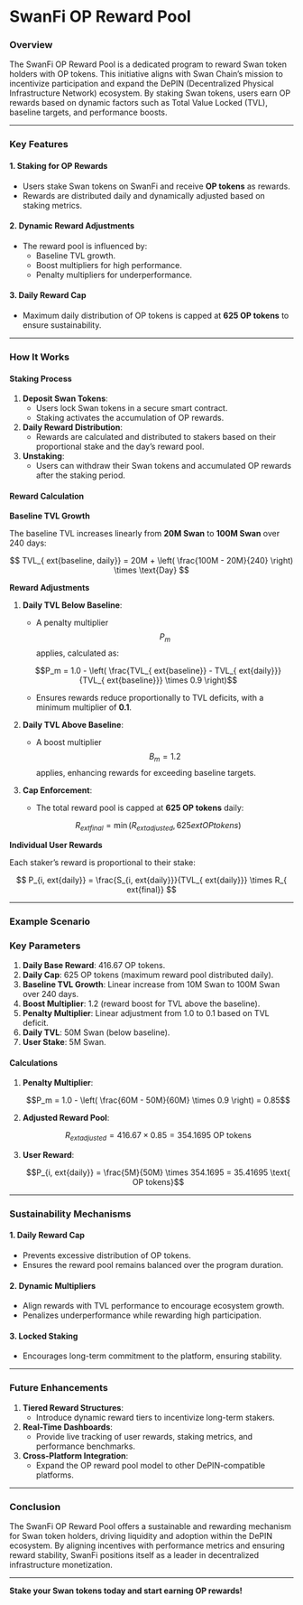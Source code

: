 # SwanFi OP Reward Pool

### Overview

The SwanFi OP Reward Pool is a dedicated program to reward Swan token holders with OP tokens. This initiative aligns with Swan Chain’s mission to incentivize participation and expand the DePIN (Decentralized Physical Infrastructure Network) ecosystem. By staking Swan tokens, users earn OP rewards based on dynamic factors such as Total Value Locked (TVL), baseline targets, and performance boosts.

***

### Key Features

#### 1. Staking for OP Rewards

* Users stake Swan tokens on SwanFi and receive **OP tokens** as rewards.
* Rewards are distributed daily and dynamically adjusted based on staking metrics.

#### 2. Dynamic Reward Adjustments

* The reward pool is influenced by:
  * Baseline TVL growth.
  * Boost multipliers for high performance.
  * Penalty multipliers for underperformance.

#### 3. Daily Reward Cap

* Maximum daily distribution of OP tokens is capped at **625 OP tokens** to ensure sustainability.

***

### How It Works

#### Staking Process

1. **Deposit Swan Tokens**:
   * Users lock Swan tokens in a secure smart contract.
   * Staking activates the accumulation of OP rewards.
2. **Daily Reward Distribution**:
   * Rewards are calculated and distributed to stakers based on their proportional stake and the day’s reward pool.
3. **Unstaking**:
   * Users can withdraw their Swan tokens and accumulated OP rewards after the staking period.

#### Reward Calculation

**Baseline TVL Growth**

The baseline TVL increases linearly from **20M Swan** to **100M Swan** over 240 days:

$$
TVL_{ ext{baseline, daily}} = 20M + \left( \frac{100M - 20M}{240} \right) \times \text{Day}
$$



**Reward Adjustments**

1.  **Daily TVL Below Baseline**:

    * A penalty multiplier $$P_m$$ applies, calculated as:

    $$P_m = 1.0 - \left( \frac{TVL_{ ext{baseline}} - TVL_{ ext{daily}}}{TVL_{ ext{baseline}}} \times 0.9 \right)$$

    * Ensures rewards reduce proportionally to TVL deficits, with a minimum multiplier of **0.1**.
2. **Daily TVL Above Baseline**:
   * A boost multiplier $$B_m = 1.2$$ applies, enhancing rewards for exceeding baseline targets.
3.  **Cap Enforcement**:

    * The total reward pool is capped at **625 OP tokens** daily:

    $$R_{ ext{final}} = \min\left(R_{ ext{adjusted}}, 625 ext{ OP tokens}\right)$$

**Individual User Rewards**

Each staker’s reward is proportional to their stake:

$$
P_{i, ext{daily}} = \frac{S_{i, ext{daily}}}{TVL_{ ext{daily}}} \times R_{ ext{final}}
$$

***

### Example Scenario

### Key Parameters <a href="#aprandrewardsystemforswanfi-keyparameters" id="aprandrewardsystemforswanfi-keyparameters"></a>

1. **Daily Base Reward**: 416.67 OP tokens.
2. **Daily Cap**: 625 OP tokens (maximum reward pool distributed daily).
3. **Baseline TVL Growth**: Linear increase from 10M Swan to 100M Swan over 240 days.
4. **Boost Multiplier**: 1.2 (reward boost for TVL above the baseline).
5. **Penalty Multiplier**: Linear adjustment from 1.0 to 0.1 based on TVL deficit.
6. **Daily TVL**: 50M Swan (below baseline).
7. **User Stake**: 5M Swan.

#### Calculations

1.  **Penalty Multiplier**:

    $$P_m = 1.0 - \left( \frac{60M - 50M}{60M} \times 0.9 \right) = 0.85$$
2.  **Adjusted Reward Pool**:

    $$R_{ ext{adjusted}} = 416.67 \times 0.85 =354.1695\text{ OP tokens}$$
3.  **User Reward**:

    $$P_{i, ext{daily}} = \frac{5M}{50M} \times 354.1695 = 35.41695 \text{ OP tokens}$$

***

### Sustainability Mechanisms

#### 1. Daily Reward Cap

* Prevents excessive distribution of OP tokens.
* Ensures the reward pool remains balanced over the program duration.

#### 2. Dynamic Multipliers

* Align rewards with TVL performance to encourage ecosystem growth.
* Penalizes underperformance while rewarding high participation.

#### 3. Locked Staking

* Encourages long-term commitment to the platform, ensuring stability.

***

### Future Enhancements

1. **Tiered Reward Structures**:
   * Introduce dynamic reward tiers to incentivize long-term stakers.
2. **Real-Time Dashboards**:
   * Provide live tracking of user rewards, staking metrics, and performance benchmarks.
3. **Cross-Platform Integration**:
   * Expand the OP reward pool model to other DePIN-compatible platforms.

***

### Conclusion

The SwanFi OP Reward Pool offers a sustainable and rewarding mechanism for Swan token holders, driving liquidity and adoption within the DePIN ecosystem. By aligning incentives with performance metrics and ensuring reward stability, SwanFi positions itself as a leader in decentralized infrastructure monetization.

***

**Stake your Swan tokens today and start earning OP rewards!**
